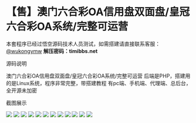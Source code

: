 # 【售】澳门六合彩OA信用盘双面盘/皇冠六合彩OA系统/完整可运营

本套程序已经过悟空源码技术人员测试，如需搭建请直接联系客服：[@wukongymw](http://t.me/wukongymw)
**解压密码：timibbs.net**

源码说明

澳门六合彩OA信用盘双面盘/皇冠六合彩OA系统/完整可运营
后端是PHP，搭建用的是Linux系统，程序非常完整，带搭建教程
有pc端、手机端、代理端、总后台，全开源未加密

截图展示

[![](https://wukongymw.com/wp-content/uploads/2024/03/d42a0d11122e38b.png)](https://wukongymw.com/wp-content/uploads/2024/03/d42a0d11122e38b.png)
[![](https://wukongymw.com/wp-content/uploads/2024/03/bb29cbc7a91d67d.png)](https://wukongymw.com/wp-content/uploads/2024/03/bb29cbc7a91d67d.png)
[![](https://wukongymw.com/wp-content/uploads/2024/03/a17c00234c95cbe.png)](https://wukongymw.com/wp-content/uploads/2024/03/a17c00234c95cbe.png)
[![](https://wukongymw.com/wp-content/uploads/2024/03/8be189bdf5fcce7.png)](https://wukongymw.com/wp-content/uploads/2024/03/8be189bdf5fcce7.png)
[![](https://wukongymw.com/wp-content/uploads/2024/03/9249a2796630ce3.png)](https://wukongymw.com/wp-content/uploads/2024/03/9249a2796630ce3.png)
[![](https://wukongymw.com/wp-content/uploads/2024/03/e481f45fffe3fb0.png)](https://wukongymw.com/wp-content/uploads/2024/03/e481f45fffe3fb0.png)
[![](https://wukongymw.com/wp-content/uploads/2024/03/b68f2163784b85e.png)](https://wukongymw.com/wp-content/uploads/2024/03/b68f2163784b85e.png)
[![](https://wukongymw.com/wp-content/uploads/2024/03/507032fe4d44e11.png)](https://wukongymw.com/wp-content/uploads/2024/03/507032fe4d44e11.png)
[![](https://wukongymw.com/wp-content/uploads/2024/03/0c3b2aa9c89d6dd.png)](https://wukongymw.com/wp-content/uploads/2024/03/0c3b2aa9c89d6dd.png)
[![](https://wukongymw.com/wp-content/uploads/2024/03/f10bf6c2dc46820.png)](https://wukongymw.com/wp-content/uploads/2024/03/f10bf6c2dc46820.png)
[![](https://wukongymw.com/wp-content/uploads/2024/03/c936e1f99dea626.png)](https://wukongymw.com/wp-content/uploads/2024/03/c936e1f99dea626.png)
[![](https://wukongymw.com/wp-content/uploads/2024/03/70b710eac143c25.png)](https://wukongymw.com/wp-content/uploads/2024/03/70b710eac143c25.png)